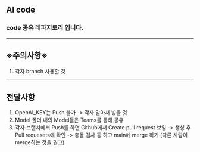 ## **AI code**
### code 공유 레파지토리 입니다.
---
## **※주의사항※**
1. 각자 branch 사용할 것
---
## **전달사항**
1. OpenAI_KEY는 Push 불가 -> 각자 알아서 넣을 것
2. Model 폴더 내의 Model들은 Teams를 통해 공유
3. 각자 브랜치에서 Push를 하면 Github에서 Create pull request 보임 -> 생성 후 Pull requesets에 확인 -> 충돌 검사 등 하고 main에 merge 하기 (다른 사람이 merge하는 것을 권고)
